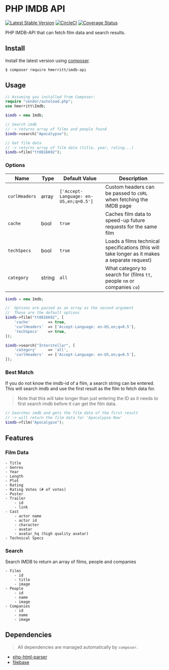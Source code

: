 # PHP IMDB API

[![Latest Stable Version](https://poser.pugx.org/hmerritt/imdb-api/v/stable)](https://packagist.org/packages/hmerritt/imdb-api)
[![CircleCI](https://circleci.com/gh/hmerritt/php-imdb-api/tree/master.svg?style=svg)](https://circleci.com/gh/hmerritt/php-imdb-api/tree/master)
[![Coverage Status](https://coveralls.io/repos/github/hmerritt/php-imdb-api/badge.svg?branch=master)](https://coveralls.io/github/hmerritt/php-imdb-api?branch=master)

PHP IMDB-API that can fetch film data and search results.

## Install

Install the latest version using [composer](https://getcomposer.org/).

```
$ composer require hmerritt/imdb-api
```

## Usage

```php
// Assuming you installed from Composer:
require "vendor/autoload.php";
use hmerritt\Imdb;

$imdb = new Imdb;

// Search imdb
// -> returns array of films and people found
$imdb->search("Apocalypse");

// Get film data
// -> returns array of film data (title, year, rating...)
$imdb->film("tt0816692");
```

### Options

| Name          | Type   | Default Value                                                                                     | Description                                                                                   |
| ------------- | ------ | ------------------------------------------------------------------------------------------------- | --------------------------------------------------------------------------------------------- |
| `curlHeaders` | array  | `['Accept-Language: en-US,en;q=0.5']`                                                             | Custom headers can be passed to `cURL` when fetching the IMDB page                            |
| `cache`       | bool   | `true`                                                                                            | Caches film data to speed-up future requests for the same film                                |
| `techSpecs`   | bool   | `true`                                                                                            | Loads a films technical specifications (this will take longer as it makes a separate request) |
| `category`    | string | `all`                                                                                             | What category to search for (films `tt`, people `nm` or companies `co`)                       |

```php
$imdb = new Imdb;

//  Options are passed as an array as the second argument
//  These are the default options
$imdb->film("tt0816692", [
    'cache'        => true,
    'curlHeaders'  => ['Accept-Language: en-US,en;q=0.5'],
    'techSpecs'    => true,
]);

$imdb->search("Interstellar", [
    'category'     => 'all',
    'curlHeaders'  => ['Accept-Language: en-US,en;q=0.5'],
]);
```

### Best Match

If you do not know the imdb-id of a film, a search string can be entered. This will search imdb and use the first result as the film to fetch data for.

> Note that this will take longer than just entering the ID as it needs to first search imdb before it can get the film data.

```php
// Searches imdb and gets the film data of the first result
// -> will return the film data for 'Apocalypse Now'
$imdb->film("Apocalypse");
```

## Features

### Film Data

```
- Title
- Genres
- Year
- Length
- Plot
- Rating
- Rating Votes (# of votes)
- Poster
- Trailer
    - id
    - link
- Cast
    - actor name
    - actor id
    - character
    - avatar
    - avatar_hq (high quality avatar)
- Technical Specs
```

### Search

Search IMDB to return an array of films, people and companies

```
- Films
    - id
    - title
    - image
- People
    - id
    - name
    - image
- Companies
    - id
    - name
    - image
```

## Dependencies

> All dependencies are managed automatically by `composer`.

-   [php-html-parser](https://github.com/paquettg/php-html-parser)
-   [filebase](https://github.com/tmarois/Filebase)

